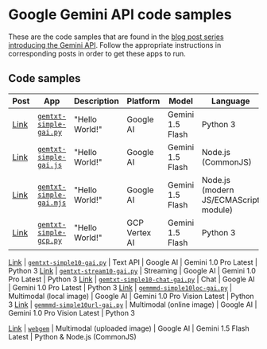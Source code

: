 # Google Gemini API code samples

These are the code samples that are found in the [blog post series introducing the Gemini API](https://dev.to/wescpy/series/27183). Follow the appropriate instructions in corresponding posts in order to get these apps to run.

## Code samples
Post | App | Description | Platform | Model | Language
--- | --- | --- | --- | --- | ---
[Link](https://dev.to/wescpy/a-better-google-gemini-api-hello-world-sample-4ddm) | [`gemtxt-simple-gai.py`](/gemini/gemtxt-simple-gai.py) | "Hello World!" | Google AI | Gemini 1.5 Flash | Python 3
[Link](https://dev.to/wescpy/a-better-google-gemini-api-hello-world-sample-4ddm) | [`gemtxt-simple-gai.js`](/gemini/gemtxt-simple-gai.js) | "Hello World!" | Google AI | Gemini 1.5 Flash | Node.js (CommonJS)
[Link](https://dev.to/wescpy/a-better-google-gemini-api-hello-world-sample-4ddm) | [`gemtxt-simple-gai.mjs`](/gemini/gemtxt-simple-gai.mjs) | "Hello World!" | Google AI | Gemini 1.5 Flash | Node.js (modern JS/ECMAScript module)
[Link](https://dev.to/wescpy/a-better-google-gemini-api-hello-world-sample-4ddm) | [`gemtxt-simple-gcp.py`](/gemini/gemtxt-simple-gcp.py) | "Hello World!" | GCP Vertex AI | Gemini 1.5 Flash | Python 3

[Link](https://dev.to/wescpy/gemini-api-102-next-steps-beyond-hello-world-1pb7) | [`gemtxt-simple10-gai.py`](/gemini/gemtxt-simple10-gai.py) | Text API | Google AI | Gemini 1.0 Pro Latest | Python 3
[Link](https://dev.to/wescpy/gemini-api-102-next-steps-beyond-hello-world-1pb7) | [`gemtxt-stream10-gai.py`](/gemini/gemtxt-stream10-gai.py) |  Streaming | Google AI | Gemini 1.0 Pro Latest | Python 3
[Link](https://dev.to/wescpy/gemini-api-102-next-steps-beyond-hello-world-1pb7) | [`gemtxt-simple10-chat-gai.py`](/gemini/gemtxt-simple10-chat-gai.py) |  Chat | Google AI | Gemini 1.0 Pro Latest | Python 3
[Link](https://dev.to/wescpy/gemini-api-102-next-steps-beyond-hello-world-1pb7) | [`gemmmd-simple10loc-gai.py`](/gemini/gemmmd-simple10loc-gai.py) |  Multimodal (local image) | Google AI | Gemini 1.0 Pro Vision Latest | Python 3
[Link](https://dev.to/wescpy/gemini-api-102-next-steps-beyond-hello-world-1pb7) | [`gemmmd-simple10url-gai.py`](/gemini/gemmmd-simple10url-gai.py) |  Multimodal (online image) | Google AI | Gemini 1.0 Pro Vision Latest | Python 3

[Link](https://dev.to/wescpy/gemini-api-102a-putting-together-a-basic-genai-web-app-3e3) | [`webgem`](/gemini/webgem/) |  Multimodal (uploaded image) | Google AI | Gemini 1.5 Flash Latest | Python & Node.js (CommonJS)

